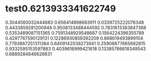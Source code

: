 # test0.6213933341622749
0.3044560032444683
0.656414898663911
0.0339725222076348
0.4433659281200948
0.9508133488444592
0.7831613383847368
0.5353489087151365
0.7591348929548687
0.1564224396355789
0.4297767590129131
0.12286930859392209
0.868619493899104
0.7793867251311384
0.6409142038273941
0.25906877665682815
0.9332595153597883
0.4039616999421618
0.13385766818349543
0.6889284846626631
